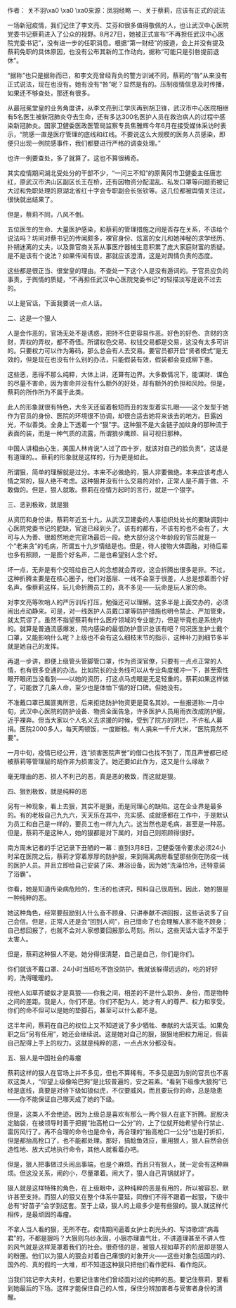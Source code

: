 作者： 关不羽\xa0 \xa0 \xa0来源：凤羽经略 一、关于蔡莉，应该有正式的说法

一场新冠疫情，我们记住了李文亮、艾芬和很多值得敬佩的人，也让武汉中心医院党委书记蔡莉进入了公众的视野。8月27日，她被正式宣布“不再担任武汉中心医院党委书记”，没有进一步的任职消息。根据“第一财经”的报道，会上并没有提及蔡莉免职的具体原因，也没有公布其新的工作动向，据称“可能只是引咎提前退休”。

“据称”也只是据称而已，和李文亮曾经背负的警方训诫不同，蔡莉的“咎”从来没有正式说法，现在也没有。她有没有“咎”呢？显然是有的。压制疫情信息及时传播，如果还不够查处，那还有很多。

从最冠冕堂皇的业务角度讲，从李文亮到江学庆再到胡卫锋，武汉市中心医院相继有5名医生被新冠肺炎夺去生命，还有多达300名医护人员在救治病人的过程中感染新冠肺炎。国家卫健委医政医管局监察专员焦雅辉今年6月在接受媒体采访时表示，“院感一直是医疗管理的底线和红线。不要说这么大规模的医务人员感染，即便只出现一例院感事件，我们都要进行严格的调查处理。”

也许一例要查处，多了就算了。这也不算很稀奇。

其实疫情期间湖北受处分的干部不少，“一问三不知”的原黄冈市卫健委主任唐志红，原武汉市洪山区副区长王在桥，还有因物资分配混乱、私发口罩等问题而被记大过和免职处理的原湖北省红十字会专职副会长张钦等。这几位都被舆情关注过，很快就出结果了。

但是，蔡莉不同，八风不倒。

五位医生的生命、大量医护感染，和蔡莉的管理措施之间是否存在关系，不该给个说法吗？坊间对蔡书记的传闻颇多，裸官身份、炫富的女儿和她神秘的求学经历、扑朔迷离的丈夫，以及靠官商关系从事医疗器械生意积累了庞大家庭财富的质疑。是不是该有个说法？如果传闻有误，那就应该澄清，这是对舆情负责的态度。

这些都是很正当、很堂皇的理由。不查处一下这个人是没有遁词的。于官员应负的事责，于舆情的质疑，“不再担任武汉中心医院党委书记”的轻描淡写是说不过去的。

以上是官话，下面我要说一点人话。

二、这是一个狠人

人是会作恶的，官场无处不是诱惑，把持不住更容易作恶。好色的好色、贪财的贪财，弄权的弄权，都不奇怪。所谓权色交易、权钱交易都是交易，这没有太多可讲的。只要权力可以作为筹码，那么总会有人去交易。要官员都开启“贤者模式”是无效的，但是现在也没有什么别的办法，只能假装有效，假装都会变成柳下惠。

这些恶，恶得不那么纯粹，大体上讲，还算有边界。大多数情况下，能谋财、谋色的尽量不害命，因为害命并没有什么额外的好处，却有额外的负担和风险。但是，蔡莉的所作所为不属于此类。

此人的形象就很有特色，大冬天还留着极短而丑的发型着实扎眼——这个发型于她作为官员的身份、医院的环境很不协调，却很合适去她将来该去的地方。目露凶光，不似善类。全身上下透着一个“狠”字。这种狠不是大金链子加纹身的那种流于表面的装，而是一种气质的流露，所谓狼步鹰顾、目可视日那种。

中国人讲相由心生，美国人林肯说“人过了四十岁，就该对自己的脸负责”，这话是有道理的。。蔡莉的形象就是这样的，行为更是如此。

所谓狠，简单的理解就是过分。本来不必做绝的，狠人非要做绝。本来应该考虑人情之常的，狠人绝不考虑。这种狠并没有什么交易的对价，正常人是不屑于做、不敢做的。但是，狠人就敢。蔡莉在疫情方起时的言行，就是一个狠字。

三、恶到极致，就是狠

从资历和身份讲，蔡莉年近五十九，从武汉卫建委的人事组织处处长的要缺调到中心医院党委书记的肥缺，官途已经到头了。该有的都有，不该有的也不会有了，大可与人为善、很超然地走完官场最后一段。绝大部分这个年龄段的官员就是一个“老来贪”的毛病，所谓五十九岁情结是也。但是，待人接物大体圆融，对待后辈也多有照顾，一是图个好名声，二是也希望别人念个好。

坏一点，无非是有个交班给自己人的念想就会弄权，这会折腾出很多是非。不过，这种折腾主要是在核心圈子，他们对基层、一线不会至于很差，人总是想着图个好名声。像蔡莉这样，玩儿命折腾员工的，真不多见——玩命是玩人家的命。

对李文亮等吹哨人的严厉训斥打压，勉强还可以理解。这多半是上面交办的，必须闹出点动静来。可是，对一线医护人员戴口罩等防护措施也明令禁止、严加管束，就太荒谬了。虽然不指望蔡莉有什么医疗领域的专业能力，但是毕竟也是系统内的。就算是普通流感爆发，院内感染的最低防护意识总该有吧？何况医生护士戴个口罩，又能影响什么呢？上级也不会有这么细枝末节的指示，这种补刀到细节多半就是她自己的发挥。

再退一步讲，即便上级管头管脚管口罩，作为资深官僚，只要有一点点正常的人情，也有很多变通的办法。比如院长的业务线可以从专业角度缓冲一下，甚至索性眼开眼闭当没看到——以她的资历，打这点马虎眼是无足轻重的。蔡莉如果这样做了，可能救了几条人命，至少也是体恤下情的好口碑。但她没有。

不准戴口罩已属匪夷所思，后来拒绝防护物资更是莫名其妙。一些报道称:一月中旬，武汉中心医院的防护设备、物资全面告急，许多医护人员用雨衣改成防护服，近乎裸奔。但当大家以个人名义去求援的时候，受到了院方的阴拦，不许私人募捐。医院2000多人，每天两顿饭，一度断粮。有人捐来一千斤大米，“医院竟然不要”。

一月中旬，疫情已经公开，连“损害医院声誉”的借口也找不到了，而且声誉都已经被蔡莉等管理层的胡作非为损害没了。她还要如此作为，这又是什么缘故？

毫无理由的恶、损人不利己的恶，真是恶的极致，而这就是狠。

四、狠到极致，就是纯粹的恶

另有一种现象，看上去狠，其实不是狠，而是同理心的缺陷。这在企业界是最多的。有的老板自己九九六，天天乐在其中，充实感、成就感都在工作中，于是默认为员工和自己是一样的，要员工也一样九九六。这当然也是毛病，甚至是一种恶。但是，蔡莉不是这种人，她的狠都是对下属的，对自己则照顾得很好。

南方周末记者的手记记录下丑陋的一幕：直到3月8日，卫健委强令要求必须24小时呆在医院之后，蔡莉才穿着厚厚的防护服，来到隔离病房看望那些倒在防疫一线的医护人员。并且立即给自己安装了床、淋浴设备，因为她“洗澡怕冷，还特意装了浴霸”。

你看，她是知道传染病危险的，生活的也讲究，照料自己很周到。因此，她的狠是一种纯粹的恶。

她这种角色，经常要鼓励别人什么奋不顾身、只讲奉献不讲回报，这些话说多了自己会信。但是，正常人还是会“回到人间”，自己惜命了也会理解人家不能不顾身；自己想回报了，也就不会对人家想要回报那么苛刻。所以，这些天话大话才不至于太害人。

但是，蔡莉这种狠人不是。她分得很清楚，自己是自己，你们是你们。

你们就该不戴口罩、24小时当班吃不饱没防护。我就该躲得远远的，吃的好好的，洗得暖暖的。

视他人如草芥蝼蚁才是真狠——你我之间，相差的不是什么职务、身份，而是物种之间的差距。我是人，你们不是。你们不配为人，她才有人的尊严、权力和享受。你们的命不但可以是她的垫脚石，甚至可以什么都不是。

这半年间，蔡莉在自己的权位上又不知道说了多少牺牲、奉献的大话天话。如果免职之后“另有任用”，她还会继续说。这是她对自己的狠，狠狠地把权力用足，假装自己配得上手上的权力。这就是纯粹的恶，一点点水分都没有。

五、狠人是中国社会的毒瘤

蔡莉这样的狠人在官场上并不多见，但也不算稀有。不多见是因为别的官员也不喜欢这类人，“仰望上级像哈巴狗”是比较普遍的，安之若素。“看到下级像大狼狗”已经是底线，真要是对待下级如狼似虎，不仅要威风，而且要玩你的命，总是隐患——你不能保证自己哪天成了她的下级。

但是，这类人不会绝迹。因为上级总是喜欢有那么一两个狠人在底下折腾。屁股决定脑袋，在被领导时善于把握“抬高枪口一公分”的，上了位就开始希望令行禁止、雷厉风行了。再不合理的命令也是命令，再合理的“抬高枪口一公分”也是打折扣，但是都抬高枪口了，也不能都处理。那好，搞鲶鱼效应，重用狠人，狠人自然会创造性地、放大式地执行命令，其他人就看着办吧。

但是，狠人把事做过头闹出事端，也是个麻烦。而且只有狠人，就一定会有这种麻烦。但这没关系，闹的小，尽量罩着。闹大了，狠人自己背锅就好了。

狠人就是这样特殊的角色，在上级眼中，这种纯粹的恶是有用的，所以被容忍、默许甚至支持。而狠人的狠又在整个体系中蔓延，同僚们不得不跟着一起狠，下级中总有“好苗子”会学到这套。至于上级，狠人的上级多少是有些狠的。狠人就这样代相传，是最顽固的毒瘤。

不拿人当人看的狠，无所不在。疫情期间逼着女护士剃光头的、写诗歌颂“病毒君”的，不都是狠吗？大狠则乌纱永固，小狠亦理直气壮，不讲道理甚至不讲人性的风气就是这样笼罩着我们的社会。很奇怪的是，被狠人视如草芥的阶层却是狠人的粉圈。他们以为狠人的狠会对着自己痛恨的对象开火——这些对象包括国内的、国外的、真的假的一大堆，却不知道这种狠只把他们看作肥料、看作炮灰。

当我们铭记李大夫时，也要记住害他们曾经面对过的纯粹的恶。要记住蔡莉，要看到她最后的下场。这样才能保住自己的人性，保住分辨加害者与受害者身份的清醒。


